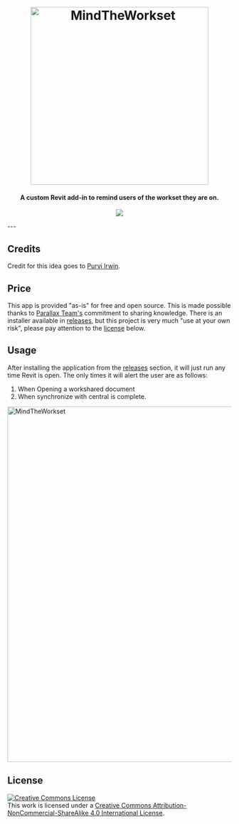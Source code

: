 <h1 align="center">
  <br>
  <img src="https://github.com/johnpierson/MindTheWorkset/blob/master/_resources/mtw.jpg" alt="MindTheWorkset" width="400">

</h1>
<h4 align="center">A custom Revit add-in to remind users of the workset they are on.</h4>

<p align="center">
  <a href="https://creativecommons.org/licenses/by-nc-sa/4.0/">
   <img src="https://forthebadge.com/images/badges/cc-nc-sa.svg">
  </a>
</p>
---

## Credits
Credit for this idea goes to [Purvi Irwin](https://twitter.com/BIMchiq).

## Price
This app is provided "as-is" for free and open source. This is made possible thanks to [Parallax Team's](https://www.parallaxteam.com/) commitment to sharing knowledge. There is an installer available in [releases](https://github.com/johnpierson/MindTheWorkset/releases), but this project is very much "use at your own risk", please pay attention to the [license](#license) below.

## Usage
After installing the application from the [releases](https://github.com/johnpierson/MindTheWorkset/releases) section, it will just run any time Revit is open. The only times it will alert the user are as follows:
1. When Opening a workshared document
2. When synchronize with central is complete.

<img src="https://github.com/johnpierson/MindTheWorkset/blob/master/_resources/mtwusage.gif" alt="MindTheWorkset" width="800">

## License
<a rel="license" href="http://creativecommons.org/licenses/by-nc-sa/4.0/"><img alt="Creative Commons License" style="border-width:0" src="https://i.creativecommons.org/l/by-nc-sa/4.0/88x31.png" /></a><br />This work is licensed under a <a rel="license" href="http://creativecommons.org/licenses/by-nc-sa/4.0/">Creative Commons Attribution-NonCommercial-ShareAlike 4.0 International License</a>.
